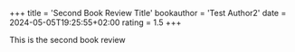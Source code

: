 +++
title = 'Second Book Review Title'
bookauthor = 'Test Author2'
date = 2024-05-05T19:25:55+02:00
rating = 1.5
+++

This is the second book review